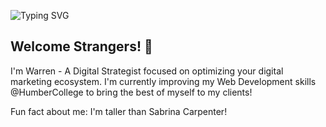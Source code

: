 ![Typing SVG](https://readme-typing-svg.herokuapp.com?font=Fira+Code&size=22&pause=1000&color=64FFDA&width=435&lines=Digital+Strategist;+10%2B+years+in+marketing;Future+Web+Developer)

## Welcome Strangers! 👋

</td>
<td width="50%">
  
I'm Warren - A Digital Strategist focused on optimizing your digital marketing ecosystem. I'm currently improving my Web Development skills @HumberCollege to bring the best of myself to my clients!

Fun fact about me: I'm taller than Sabrina Carpenter!

<!--
**zabocaman/zabocaman** is a ✨ _special_ ✨ repository because its `README.md` (this file) appears on your GitHub profile.

Here are some ideas to get you started:

- 🔭 I’m currently working on ...
- 🌱 I’m currently learning ...
- 👯 I’m looking to collaborate on ...
- 🤔 I’m looking for help with ...
- 💬 Ask me about ...
- 📫 How to reach me: ...
- 😄 Pronouns: ...
- ⚡ Fun fact: ...
-->

